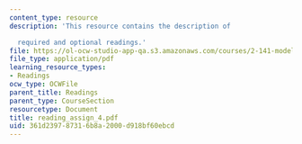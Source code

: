```yaml
---
content_type: resource
description: 'This resource contains the description of

  required and optional readings.'
file: https://ol-ocw-studio-app-qa.s3.amazonaws.com/courses/2-141-modeling-and-simulation-of-dynamic-systems-fall-2006/361d239787316b8a2000d918bf60ebcd_reading_assign_4.pdf
file_type: application/pdf
learning_resource_types:
- Readings
ocw_type: OCWFile
parent_title: Readings
parent_type: CourseSection
resourcetype: Document
title: reading_assign_4.pdf
uid: 361d2397-8731-6b8a-2000-d918bf60ebcd
---
```


